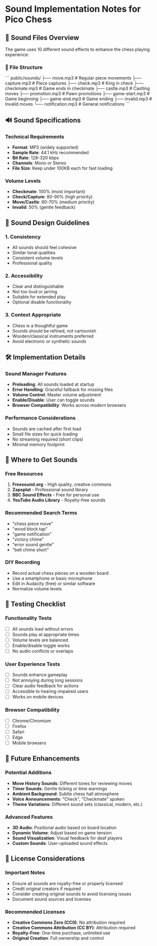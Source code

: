 # Sound Implementation Notes for Pico Chess

## 🎵 Sound Files Overview

The game uses 10 different sound effects to enhance the chess playing experience:

### 📁 File Structure
\`\`\`
public/sounds/
├── move.mp3          # Regular piece movements
├── capture.mp3       # Piece captures
├── check.mp3         # King in check
├── checkmate.mp3     # Game ends in checkmate
├── castle.mp3        # Castling moves
├── promotion.mp3     # Pawn promotions
├── game-start.mp3    # Game beginning
├── game-end.mp3      # Game ending
├── invalid.mp3       # Invalid moves
└── notification.mp3  # General notifications
\`\`\`

## 🔊 Sound Specifications

### Technical Requirements
- **Format**: MP3 (widely supported)
- **Sample Rate**: 44.1 kHz recommended
- **Bit Rate**: 128-320 kbps
- **Channels**: Mono or Stereo
- **File Size**: Keep under 100KB each for fast loading

### Volume Levels
- **Checkmate**: 100% (most important)
- **Check/Capture**: 80-90% (high priority)
- **Move/Castle**: 60-70% (medium priority)
- **Invalid**: 50% (gentle feedback)

## 🎨 Sound Design Guidelines

### 1. **Consistency**
- All sounds should feel cohesive
- Similar tonal qualities
- Consistent volume levels
- Professional quality

### 2. **Accessibility**
- Clear and distinguishable
- Not too loud or jarring
- Suitable for extended play
- Optional disable functionality

### 3. **Context Appropriate**
- Chess is a thoughtful game
- Sounds should be refined, not cartoonish
- Wooden/classical instruments preferred
- Avoid electronic or synthetic sounds

## 🛠️ Implementation Details

### Sound Manager Features
- **Preloading**: All sounds loaded at startup
- **Error Handling**: Graceful fallback for missing files
- **Volume Control**: Master volume adjustment
- **Enable/Disable**: User can toggle sounds
- **Browser Compatibility**: Works across modern browsers

### Performance Considerations
- Sounds are cached after first load
- Small file sizes for quick loading
- No streaming required (short clips)
- Minimal memory footprint

## 🎯 Where to Get Sounds

### Free Resources
1. **Freesound.org** - High quality, creative commons
2. **Zapsplat** - Professional sound library
3. **BBC Sound Effects** - Free for personal use
4. **YouTube Audio Library** - Royalty-free sounds

### Recommended Search Terms
- "chess piece move"
- "wood block tap"
- "game notification"
- "victory chime"
- "error sound gentle"
- "bell chime short"

### DIY Recording
- Record actual chess pieces on a wooden board
- Use a smartphone or basic microphone
- Edit in Audacity (free) or similar software
- Normalize volume levels

## 🔧 Testing Checklist

### Functionality Tests
- [ ] All sounds load without errors
- [ ] Sounds play at appropriate times
- [ ] Volume levels are balanced
- [ ] Enable/disable toggle works
- [ ] No audio conflicts or overlaps

### User Experience Tests
- [ ] Sounds enhance gameplay
- [ ] Not annoying during long sessions
- [ ] Clear audio feedback for actions
- [ ] Accessible to hearing-impaired users
- [ ] Works on mobile devices

### Browser Compatibility
- [ ] Chrome/Chromium
- [ ] Firefox
- [ ] Safari
- [ ] Edge
- [ ] Mobile browsers

## 🚀 Future Enhancements

### Potential Additions
- **Move History Sounds**: Different tones for reviewing moves
- **Timer Sounds**: Gentle ticking or time warnings
- **Ambient Background**: Subtle chess hall atmosphere
- **Voice Announcements**: "Check", "Checkmate" spoken
- **Theme Variations**: Different sound sets (classical, modern, etc.)

### Advanced Features
- **3D Audio**: Positional audio based on board location
- **Dynamic Volume**: Adjust based on game tension
- **Sound Visualization**: Visual feedback for deaf players
- **Custom Sounds**: User-uploaded sound effects

## 📝 License Considerations

### Important Notes
- Ensure all sounds are royalty-free or properly licensed
- Credit original creators if required
- Consider creating original sounds to avoid licensing issues
- Document sound sources and licenses

### Recommended Licenses
- **Creative Commons Zero (CC0)**: No attribution required
- **Creative Commons Attribution (CC BY)**: Attribution required
- **Royalty-Free**: One-time purchase, unlimited use
- **Original Creation**: Full ownership and control
